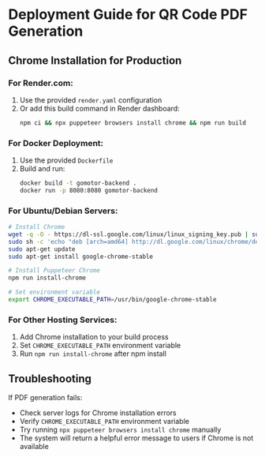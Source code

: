 # Deployment Guide for QR Code PDF Generation

## Chrome Installation for Production

### For Render.com:
1. Use the provided `render.yaml` configuration
2. Or add this build command in Render dashboard:
   ```bash
   npm ci && npx puppeteer browsers install chrome && npm run build
   ```

### For Docker Deployment:
1. Use the provided `Dockerfile`
2. Build and run:
   ```bash
   docker build -t gomotor-backend .
   docker run -p 8080:8080 gomotor-backend
   ```

### For Ubuntu/Debian Servers:
```bash
# Install Chrome
wget -q -O - https://dl-ssl.google.com/linux/linux_signing_key.pub | sudo apt-key add -
sudo sh -c 'echo "deb [arch=amd64] http://dl.google.com/linux/chrome/deb/ stable main" >> /etc/apt/sources.list.d/google.list'
sudo apt-get update
sudo apt-get install google-chrome-stable

# Install Puppeteer Chrome
npm run install-chrome

# Set environment variable
export CHROME_EXECUTABLE_PATH=/usr/bin/google-chrome-stable
```

### For Other Hosting Services:
1. Add Chrome installation to your build process
2. Set `CHROME_EXECUTABLE_PATH` environment variable
3. Run `npm run install-chrome` after npm install

## Troubleshooting

If PDF generation fails:
- Check server logs for Chrome installation errors
- Verify `CHROME_EXECUTABLE_PATH` environment variable
- Try running `npx puppeteer browsers install chrome` manually
- The system will return a helpful error message to users if Chrome is not available
